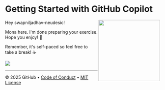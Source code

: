 # Getting Started with GitHub Copilot

<img src="https://octodex.github.com/images/Professortocat_v2.png" align="right" height="200px" />

Hey swapniljadhav-neudesic!

Mona here. I'm done preparing your exercise. Hope you enjoy! 💚

Remember, it's self-paced so feel free to take a break! ☕️

[![](https://img.shields.io/badge/Go%20to%20Exercise-%E2%86%92-1f883d?style=for-the-badge&logo=github&labelColor=197935)](https://github.com/swapniljadhav-neudesic/GettingStartedWithGitHubCopilot/issues/1)

---

&copy; 2025 GitHub &bull; [Code of Conduct](https://www.contributor-covenant.org/version/2/1/code_of_conduct/code_of_conduct.md) &bull; [MIT License](https://gh.io/mit)

